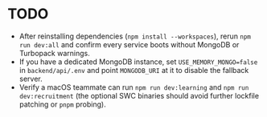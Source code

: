 # TODO

- After reinstalling dependencies (`npm install --workspaces`), rerun `npm run dev:all` and confirm every service boots without MongoDB or Turbopack warnings.
- If you have a dedicated MongoDB instance, set `USE_MEMORY_MONGO=false` in `backend/api/.env` and point `MONGODB_URI` at it to disable the fallback server.
- Verify a macOS teammate can run `npm run dev:learning` and `npm run dev:recruitment` (the optional SWC binaries should avoid further lockfile patching or `pnpm` probing).
